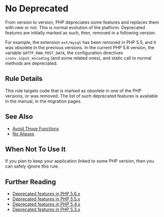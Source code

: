<!-- PHP Manual -->
# No Deprecated

From version to version, PHP depreciates some features and replaces them with new or not. This is normal evolution of the platform. Deprecated features are initially marked as such, then, removed in a following version.

For example, the extension `ext/mysql` has been removed in PHP 5.5, and it was obsolete in the previous versions. In the current PHP 5.6 version, the variable `$HTTP_RAW_POST_DATA`, the configuration directives `iconv.input_encoding` (and some related ones), and static call to normal methods are depreciated.

## Rule Details

This rule targets code that is marked as obsolete in one of the PHP versions, or was removed. The list of such deprecated features is available in the manual, in the migration pages.

## See Also
* [Avoid Those Functions](avoid-those-functions.md)
* [No Aliases](no-aliases.md)

## When Not To Use It
If you plan to keep your application linked to some PHP version, then you can safely ignore this rule.


## Further Reading

* [Deprecated features in PHP 5.6.x](http://php.net/manual/en/migration56.deprecated.php)
* [Deprecated features in PHP 5.5.x](http://php.net/manual/en/migration55.deprecated.php)
* [Deprecated features in PHP 5.4.x](http://php.net/manual/en/migration54.deprecated.php)
* [Deprecated features in PHP 5.3.x](http://php.net/manual/en/migration53.deprecated.php)
